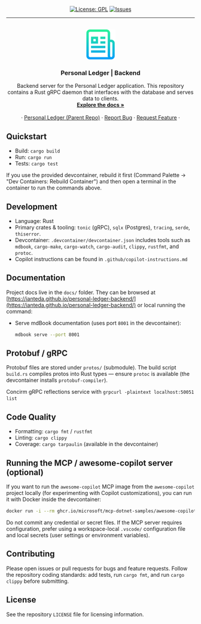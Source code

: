 <!-- Improved compatibility of back to top link -->
<a name="readme-top"></a>

<!-- Repo Badges | https://shields.io/badges -->
<div align="center">
  
[![License: GPL][license-shield]][license-url]
[![Issues][issues-shield]][issues-url]

</div>

---

<!-- PROJECT HEADER -->
<br />
<div align="center">
    <a href="https://github.com/IanTeda/personal-ledger-backend">
        <img src="docs/images/logo.png" alt="Logo" width="80" height="80">
    </a>
    <h3 align="center">Personal Ledger | Backend</h3>
    <p align="center">
        Backend server for the Personal Ledger application. This repository contains a Rust gRPC daemon that interfaces with the database and serves data to clients.
				<br />
        <a href="https://ianteda.github.io/personal-ledger-backend/"><strong>Explore the docs »</strong></a>
    <br />
    <br />
    ·
    <a href="https://github.com/IanTeda/personal-ledger">Personal Ledger (Parent Repo)</a>
    ·
    <a href="https://ianteda.github.io/personal-ledger-backend/issues">Report Bug</a>
    ·
    <a href="https://ianteda.github.io/personal-ledger-backend/issues">Request Feature</a>
    ·		
  </p>
</div>



## Quickstart

- Build: `cargo build`
- Run: `cargo run`
- Tests: `cargo test`

If you use the provided devcontainer, rebuild it first (Command Palette → "Dev Containers: Rebuild Container") and then open a terminal in the container to run the commands above.


## Development

- Language: Rust
- Primary crates & tooling: `tonic` (gRPC), `sqlx` (Postgres), `tracing`, `serde`, `thiserror`.
- Devcontainer: `.devcontainer/devcontainer.json` includes tools such as `mdbook`, `cargo-make`, `cargo-watch`, `cargo-audit`, `clippy`, `rustfmt`, and `protoc`.
- Copilot instructions can be found in `.github/copilot-instructions.md`

## Documentation

Project docs live in the `docs/` folder. They can be browsed at [https://ianteda.github.io/personal-ledger-backend/](https://ianteda.github.io/personal-ledger-backend/) or local running the command:

- Serve mdBook documentation (uses port `8001` in the devcontainer):

	```bash
	mdbook serve --port 8001
	```

## Protobuf / gRPC

Protobuf files are stored under `protos/` (submodule). The build script `build.rs` compiles protos into Rust types — ensure `protoc` is available (the devcontainer installs `protobuf-compiler`).

Concirm gRPC reflections service with `grpcurl -plaintext localhost:50051 list`

## Code Quality

- Formatting: `cargo fmt` / `rustfmt`
- Linting: `cargo clippy`
- Coverage: `cargo tarpaulin` (available in the devcontainer)

## Running the MCP / awesome-copilot server (optional)

If you want to run the `awesome-copilot` MCP image from the `awesome-copilot` project locally (for experimenting with Copilot customizations), you can run it with Docker inside the devcontainer:

```bash
docker run -i --rm ghcr.io/microsoft/mcp-dotnet-samples/awesome-copilot:latest
```

Do not commit any credential or secret files. If the MCP server requires configuration, prefer using a workspace-local `.vscode/` configuration file and local secrets (user settings or environment variables).

## Contributing

Please open issues or pull requests for bugs and feature requests. Follow the repository coding standards: add tests, run `cargo fmt`, and run `cargo clippy` before submitting.

## License

See the repository `LICENSE` file for licensing information.


<!-- MARKDOWN LINKS & IMAGES -->
<!-- https://www.markdownguide.org/basic-syntax/#reference-style-links -->
<!-- https://shields.io/badges -->
[contributors-shield]: https://img.shields.io/github/contributors/IanTeda/personal-ledger-backend.svg?style=for-the-badge
[contributors-url]: https://github.com/IanTeda/personal-ledger-backend/graphs/contributors
[forks-shield]: https://img.shields.io/github/forks/IanTeda/personal-ledger-backend.svg?style=for-the-badge
[forks-url]: https://github.com/IanTeda/personal-ledger-backend/network/members
[stars-shield]: https://img.shields.io/github/stars/IanTeda/personal-ledger-backend.svg?style=for-the-badge
[stars-url]: https://github.com/IanTeda/personal-ledger-backend/stargazers
[issues-shield]: https://img.shields.io/github/issues/IanTeda/personal-ledger-backend.svg?style=for-the-badge
[issues-url]: https://github.com/IanTeda/personal-ledger-backend/issues
[license-shield]: https://img.shields.io/github/license/IanTeda/personal-ledger-backend.svg?style=for-the-badge
[license-url]: https://github.com/IanTeda/personal-ledger-backend/blob/master/LICENSE.txt
[linkedin-shield]: https://img.shields.io/badge/-LinkedIn-black.svg?style=for-the-badge&logo=linkedin&colorB=555
[linkedin-url]: https://linkedin.com/in/ianteda
[product-screenshot]: docs/images/screenshot.png